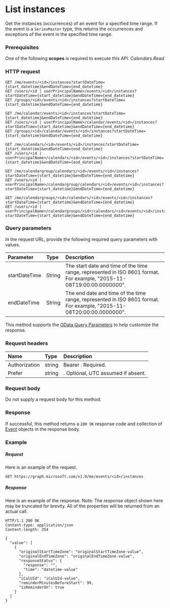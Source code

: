 # List instances

Get the instances (occurrences) of an event for a specified time range. If the event is a `SeriesMaster` type, this returns the 
occurrences and exceptions of the event in the specified time range.

### Prerequisites
One of the following **scopes** is required to execute this API:
*Calendars.Read*
### HTTP request
<!-- { "blockType": "ignored" } -->
```http
GET /me/events/<id>/instances?startDateTime={start_datetime}&endDateTime={end_datetime}
GET /users/<id | userPrincipalName>/events/<id>/instances?startDateTime={start_datetime}&endDateTime={end_datetime}
GET /groups/<id>/events/<id>/instances?startDateTime={start_datetime}&endDateTime={end_datetime}

GET /me/calendar/events/<id>/instances?startDateTime={start_datetime}&endDateTime={end_datetime}
GET /users/<id | userPrincipalName>/calendar/events/<id>/instances?startDateTime={start_datetime}&endDateTime={end_datetime}
GET /groups/<id>/calendar/events/<id>/instances?startDateTime={start_datetime}&endDateTime={end_datetime}

GET /me/calendars/<id>/events/<id>/instances?startDateTime={start_datetime}&endDateTime={end_datetime}
GET /users/<id | userPrincipalName>/calendars/<id>/events/<id>/instances?startDateTime={start_datetime}&endDateTime={end_datetime}

GET /me/calendargroup/calendars/<id>/events/<id>/instances?startDateTime={start_datetime}&endDateTime={end_datetime}
GET /users/<id | userPrincipalName>/calendargroup/calendars/<id>/events/<id>/instances?startDateTime={start_datetime}&endDateTime={end_datetime}

GET /me/calendargroups/<id>/calendars/<id>/events/<id>/instances?startDateTime={start_datetime}&endDateTime={end_datetime}
GET /users/<id | userPrincipalName>/calendargroups/<id>/calendars/<id>/events/<id>/instances?startDateTime={start_datetime}&endDateTime={end_datetime}
```
### Query parameters

In the request URL, provide the following required query parameters with values.

| Parameter	   | Type	|Description|
|:---------------|:--------|:----------|
|startDateTime|String|The start date and time of the time range, represented in ISO 8601 format. For example, "2015-11-08T19:00:00.0000000".|
|endDateTime|String|The end date and time of the time range, represented in ISO 8601 format. For example, "2015-11-08T20:00:00.0000000".|

This method supports the [OData Query Parameters](http://graph.microsoft.io/docs/overview/query_parameters) to help customize the response.
### Request headers
| Name       | Type | Description|
|:-----------|:------|:----------|
| Authorization  | string  | Bearer <token>. Required. |
| Prefer | string | <Time zone>. Optional, UTC assumed if absent.|

### Request body
Do not supply a request body for this method.
### Response
If successful, this method returns a `200 OK` response code and collection of [Event](../resources/event.md) objects in the response body.
### Example
##### Request
Here is an example of the request.
<!-- {
  "blockType": "request",
  "name": "get_instances"
}-->
```http
GET https://graph.microsoft.com/v1.0/me/events/<id>/instances
```
##### Response
Here is an example of the response. Note: The response object shown here may be truncated for brevity. All of the properties will be returned from an actual call.
<!-- {
  "blockType": "response",
  "truncated": true,
  "@odata.type": "microsoft.graph.event",
  "isCollection": true
} -->
```http
HTTP/1.1 200 OK
Content-type: application/json
Content-length: 354

{
  "value": [
    {
      "originalStartTimeZone": "originalStartTimeZone-value",
      "originalEndTimeZone": "originalEndTimeZone-value",
      "responseStatus": {
        "response": "",
        "time": "datetime-value"
      },
      "iCalUId": "iCalUId-value",
      "reminderMinutesBeforeStart": 99,
      "isReminderOn": true
    }
  ]
}
```

<!-- uuid: 8fcb5dbc-d5aa-4681-8e31-b001d5168d79
2015-10-25 14:57:30 UTC -->
<!-- {
  "type": "#page.annotation",
  "description": "List instances",
  "keywords": "",
  "section": "documentation",
  "tocPath": ""
}-->
